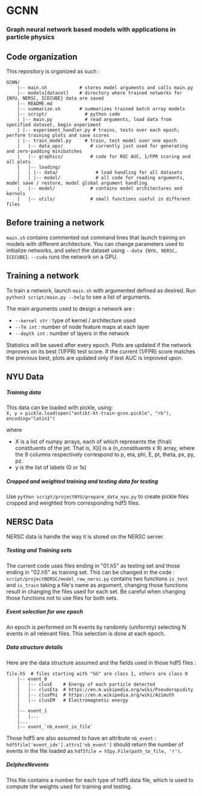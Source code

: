 # GCNN

###  Graph neural network based models with applications in particle physics

## Code organization
This repository is organized as such :
```
GCNN/
    |-- main.sh            # stores model arguments and calls main.py
    |-- models[dataset]    # directory where trained networks for {NYU, NERSC, ICECUBE} data are saved
    |-- README.md
    |-- summarize.sh       # summarizes trained batch array models
    |-- script/              # python code
    | |-- main.py            # read arguments, load data from specified dataset, begin experiment
    | |-- experiment_handler.py # trains, tests over each epoch; perform training plots and save scores
    | |-- train_model.py     # train, test model over one epoch
    |	|-- data_ops/          # currently just used for generating and zero-padding minibatches
    |	|-- graphics/          # code for ROC AUC, 1/FPR scoring and all plots
    |	|-- loading/           
    |	| |-- data/              # load handling for all datasets
    |	| |-- model/             # all code for reading arguments, model save / restore, model global argument handling
    |	|-- model/             # contains model architectures and kernels
    |	|-- utils/             # small functions useful in different files
```

## Before training a network

`main.sh` contains commented out command lines that launch training on models with different architecture. You can change parameters used to initialize networks, and select the dataset using `--data {NYU, NERSC, ICECUBE}`. `--cuda` runs the network on a GPU.

## Training a network

To train a network, launch `main.sh` with argumented defined as desired. Run `python3 script/main.py --help` to see a list of arguments.

The main arguments used to design a network are :
* `--kernel str` : type of kernel / architecture used
* `--fm int` : number of node feature maps at each layer
* `--depth int` : number of layers in the network

Statistics will be saved after every epoch. Plots are updated if the network improves on its best (1/FPR) test score. If the current (1/FPR) score matches the previous best, plots are updated only if test AUC is improved upon.

## NYU Data

##### Training data
This data can be loaded with pickle, using:\
`X, y = pickle.load(open("antikt-kt-train-gcnn.pickle", "rb"), encoding="latin1")`

where
- X is a list of numpy arrays, each of which represents the (final)
constituents of the jet. That is, X[i] is a (n_constituents x 9)
array, where the 9 columns respectively correspond to p, eta, phi, E,
pt, theta, px, py, pz.
- y is the list of labels (0 or 1s)

##### Cropped and weighted training and testing data for testing
Use `python script/projectNYU/prepare_data_nyu.py` to create pickle files cropped and weighted from corresponding hdf5 files. 

## NERSC Data

NERSC data is handle the way it is stored on the NERSC server.

##### Testing and Training sets
The current code uses files ending in "01.h5" as testing set and those ending in "02.h5" as training set. This can be changed in the code : `script/projectNERSC/model_raw_nersc.py` contains two functions `is_test` and `is_train` taking a file's name as argument, changing those functions result in changing the files used for each set. Be careful when changing those functions not to use files for both sets.

##### Event selection for one epoch
An epoch is performed on N events by randomly (uniformly) selecting N events in all relevant files. This selection is done at each epoch.

##### Data structure details
Here are the data structure assumed and the fields used in those hdf5 files :
```
file.h5  # files starting with "GG" are class 1, others are class 0
    |-- event_0
    |   |-- clusE    # Energy of each particle detected
    |   |-- clusEta  # https://en.m.wikipedia.org/wiki/Pseudorapidity
    |   |-- clusPhi  # https://en.m.wikipedia.org/wiki/Azimuth
    |   |-- clusEM   # Electromagnetic energy
    |
    |-- event_1
    |   |...
    |...
    |-- event_`nb_event_in_file`
```
Those hdf5 are also assumed to have an attribute `nb_event` : `hdf5file['event_idx'].attrs['nb_event']` should return the number of events in the file loaded as `hdf5file = h5py.File(path_to_file, 'r')`.

##### DelphesNevents
This file contains a number for each type of hdf5 data file, which is used to compute the weights used for training and testing. 

